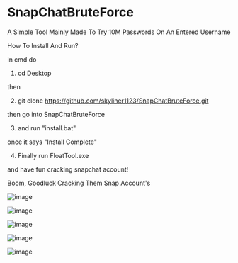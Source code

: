 # SnapChatBruteForce
A Simple Tool Mainly Made To Try 10M Passwords On An Entered Username

How To Install And Run?

in cmd do 

1. cd Desktop

then

2. git clone https://github.com/skyliner1123/SnapChatBruteForce.git

then go into SnapChatBruteForce

3. and run "install.bat"

once it says "Install Complete"

4. Finally run FloatTool.exe

and have fun cracking snapchat account!

Boom, Goodluck Cracking Them Snap Account's


![image](https://github.com/skyliner1123/SnapChatBruteForce/assets/103896565/369fedc5-881d-46ed-9fad-201755d3e4ef)

![image](https://github.com/skyliner1123/SnapChatBruteForce/assets/103896565/71573a50-587c-4200-923e-3458883a0347)

![image](https://github.com/skyliner1123/SnapChatBruteForce/assets/103896565/791ca8bc-db42-41b5-9eaa-20dc099e8233)

![image](https://github.com/skyliner1123/SnapChatBruteForce/assets/103896565/4e3e3896-9fc8-4da7-8631-52677a7b2426)

![image](https://github.com/skyliner1123/SnapChatBruteForce/assets/103896565/20406135-c751-40d3-9d46-89a5b8bb22ef)
